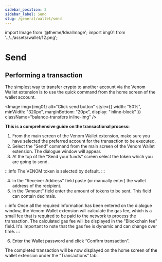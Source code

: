 ```yaml
---
sidebar_position: 2
sidebar_label: Send
slug: /general/wallet/send
---
```


import Image from '@theme/IdealImage';
import img01 from '../../assets/wallet/12.png';

# Send

## Performing a transaction

The simplest way to transfer crypto to another account via the Venom Wallet extension is to use the quick command from the home screen of the wallet account.

<Image img={img01} alt="Click send button"
    style={{ width: "50%", minWidth: "320px", marginBottom: "20px", display: "inline-block" }}
    className="balance-transfers inline-img"
/>

**This is a comprehensive guide on the transactional process:**

 1. From the main screen of the Venom Wallet extension, make sure you have selected the preferred account for the transaction to be executed.   
 2. Select the "Send" command from the main screen of the Venom Wallet extension. The dialogue window will appear.  
 3. At the top of the “Send your funds” screen select the token which you are going to send.  
               

:::info
The VENOM token is selected by default.
:::

 4. In the “Receiver Address” field paste (or manually enter) the wallet address of the recipient. 
 5. In the “Amount” field enter the amount of tokens to be sent. This field can contain decimals.

  

:::info
Once all the required information has been entered on the dialogue window, the Venom Wallet extension will calculate the gas fee, which is a small fee that is required to be paid to the network to process the transaction. The calculated gas fee will be displayed in the "Blockchain fee" field. It's important to note that the gas fee is dynamic and can change over time.
:::

  
6. Enter the Wallet password and click “Confirm transaction”. 

The completed transaction will be now displayed on the home screen of the wallet extension under the “Transactions” tab.
